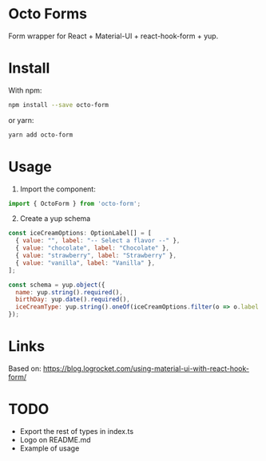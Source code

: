 
# Octo Forms

Form wrapper for React + Material-UI + react-hook-form + yup.

# Install

With npm:

```bash
npm install --save octo-form
```

or yarn:

```bash
yarn add octo-form
```

# Usage

1. Import the component:

```jsx
import { OctoForm } from 'octo-form';
```

2. Create a yup schema

```jsx
const iceCreamOptions: OptionLabel[] = [
  { value: "", label: "-- Select a flavor --" },
  { value: "chocolate", label: "Chocolate" },
  { value: "strawberry", label: "Strawberry" },
  { value: "vanilla", label: "Vanilla" },
];

const schema = yup.object({
  name: yup.string().required(),
  birthDay: yup.date().required(),
  iceCreamType: yup.string().oneOf(iceCreamOptions.filter(o => o.label != "").map(option => option.value.toString())),
});
```


# Links

Based on: https://blog.logrocket.com/using-material-ui-with-react-hook-form/



# TODO

- Export the rest of types in index.ts
- Logo on README.md
- Example of usage
